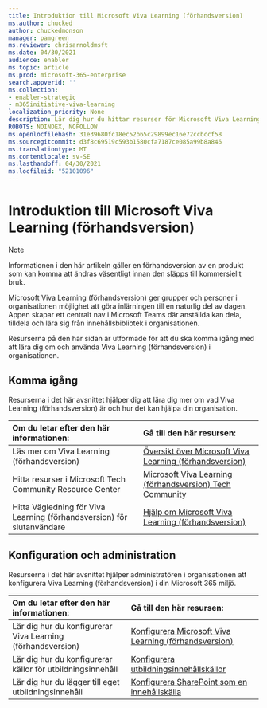 ```yaml
---
title: Introduktion till Microsoft Viva Learning (förhandsversion)
ms.author: chucked
author: chuckedmonson
manager: pamgreen
ms.reviewer: chrisarnoldmsft
ms.date: 04/30/2021
audience: enabler
ms.topic: article
ms.prod: microsoft-365-enterprise
search.appverid: ''
ms.collection:
- enabler-strategic
- m365initiative-viva-learning
localization_priority: None
description: Lär dig hur du hittar resurser för Microsoft Viva Learning (förhandsversion).
ROBOTS: NOINDEX, NOFOLLOW
ms.openlocfilehash: 31e39680fc18ec52b65c29899ec16e72ccbccf58
ms.sourcegitcommit: d3f8c69519c593b1580cfa7187ce085a99b8a846
ms.translationtype: MT
ms.contentlocale: sv-SE
ms.lasthandoff: 04/30/2021
ms.locfileid: "52101096"
---
```

# <a name="introduction-to-microsoft-viva-learning-preview"></a>Introduktion till Microsoft Viva Learning (förhandsversion)

> [!NOTE]
> Informationen i den här artikeln gäller en förhandsversion av en produkt som kan komma att ändras väsentligt innan den släpps till kommersiellt bruk. 

Microsoft Viva Learning (förhandsversion) ger grupper och personer i organisationen möjlighet att göra inlärningen till en naturlig del av dagen. Appen skapar ett centralt nav i Microsoft Teams där anställda kan dela, tilldela och lära sig från innehållsbibliotek i organisationen.

Resurserna på den här sidan är utformade för att du ska komma igång med att lära dig om och använda Viva Learning (förhandsversion) i organisationen.

## <a name="get-started"></a>Komma igång

Resurserna i det här avsnittet hjälper dig att lära dig mer om vad Viva Learning (förhandsversion) är och hur det kan hjälpa din organisation.

| Om du letar efter den här informationen: | Gå till den här resursen: |
|:-----|:-----|
|Läs mer om Viva Learning (förhandsversion)|[Översikt över Microsoft Viva Learning (förhandsversion)](overview-viva-learning.md)|
|Hitta resurser i Microsoft Tech Community Resource Center|[Microsoft Viva Learning (förhandsversion) Tech Community](https://resources.techcommunity.microsoft.com/viva-learning/)|
|Hitta Vägledning för Viva Learning (förhandsversion) för slutanvändare|[Hjälp om Microsoft Viva Learning (förhandsversion)](https://support.microsoft.com/office/learning-preview-app-01bfed12-c327-41e0-a68f-7fa527dcc98a)|

## <a name="set-up-and-administration"></a>Konfiguration och administration

Resurserna i det här avsnittet hjälper administratören i organisationen att konfigurera Viva Learning (förhandsversion) i din Microsoft 365 miljö.

| Om du letar efter den här informationen: | Gå till den här resursen: |
|:-----|:-----|
|Lär dig hur du konfigurerar Viva Learning (förhandsversion)|[Konfigurera Microsoft Viva Learning (förhandsversion)](set-up-teams-admin-center.md)|
|Lär dig hur du konfigurerar källor för utbildningsinnehåll|[Konfigurera utbildningsinnehållskällor](content-sources-365-admin-center.md)|
|Lär dig hur du lägger till eget utbildningsinnehåll|[Konfigurera SharePoint som en innehållskälla](configure-sharepoint-content-source.md)|





